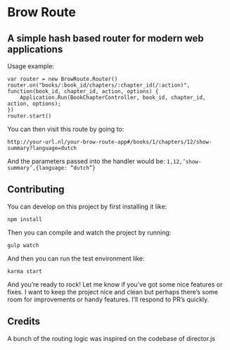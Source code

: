 Brow Route
==========
A simple hash based router for modern web applications
------------------------------------------------------

Usage example:

```
var router = new BrowRoute.Router()
router.on("books/:book_id/chapters/:chapter_id(/:action)", function(book_id, chapter_id, action, options) {
    Application.Run(BookChapterController, book_id, chapter_id, action, options);
})
router.start()
```

You can then visit this route by going to:

    http://your-url.nl/your-brow-route-app#/books/1/chapters/12/show-summary?language=dutch

And the parameters passed into the handler would be: `1,12,’show-summary’,{language: “dutch”}`

Contributing
-------

You can develop on this project by first installing it like:

    npm install

Then you can compile and watch the project by running:

    gulp watch

And then you can run the test environment like:

    karma start

And you’re ready to rock! Let me know if you’ve got some nice features or fixes. I want to keep the project
nice and clean but perhaps there’s some room for improvements or handy features. I’ll respond to PR’s quickly.

Credits
-------

A bunch of the routing logic was inspired on the codebase of director.js
